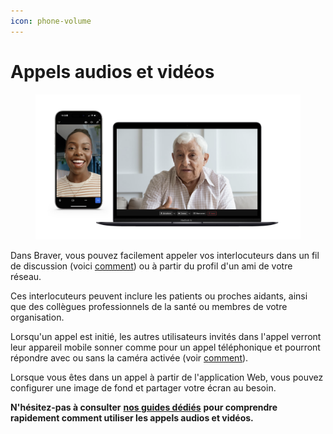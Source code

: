 ```yaml
---
icon: phone-volume
---
```


# Appels audios et vidéos

<div data-full-width="true"><figure><img src="../../.gitbook/assets/CleanShot 2025-01-08 at 11.53.03@2x.png" alt=""><figcaption></figcaption></figure></div>

Dans Braver, vous pouvez facilement appeler vos interlocuteurs dans un fil de discussion (voici [comment](https://braver-1.gitbook.io/braver/training/pour-les-professionnels/appels-audios-et-videos/lancer-et-quitter-un-appel)) ou à partir du profil d'un ami de votre réseau.

Ces interlocuteurs peuvent inclure les patients ou proches aidants, ainsi que des collègues professionnels de la santé ou membres de votre organisation.

Lorsqu'un appel est initié, les autres utilisateurs invités dans l'appel verront leur appareil mobile sonner comme pour un appel téléphonique et pourront répondre avec ou sans la caméra activée (voir [comment](https://braver-1.gitbook.io/braver/training/pour-les-professionnels/appels-audios-et-videos/rejoindre-et-quitter-un-appel)).

Lorsque vous êtes dans un appel à partir de l'application Web, vous pouvez configurer une image de fond et partager votre écran au besoin.

**N'hésitez-pas à consulter** [**nos guides dédiés**](https://braver-1.gitbook.io/braver/training/pour-les-professionnels/appels-audios-et-videos) **pour comprendre rapidement comment utiliser les appels audios et vidéos.**
